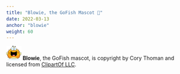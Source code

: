 ```yaml
---
title: "Blowie, the GoFish Mascot 🐠"
date: 2022-03-13
anchor: "blowie"
weight: 60
---
```


![Blowie](images/blowfish-small.png) **Blowie**, the GoFish mascot, is copyright by Cory Thoman and licensed from [ClipartOf LLC](https://www.clipartof.com/).
